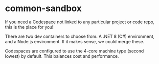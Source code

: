 # common-sandbox
If you need a Codespace not linked to any particular project or code repo, this is the place for you!

There are two dev containers to choose from. A .NET 8 (C#) environment, and a Node.js environment. If it makes sense, we could merge these.

Codespaces are configured to use the 4-core machine type (second lowest) by default. This balances cost and performance.